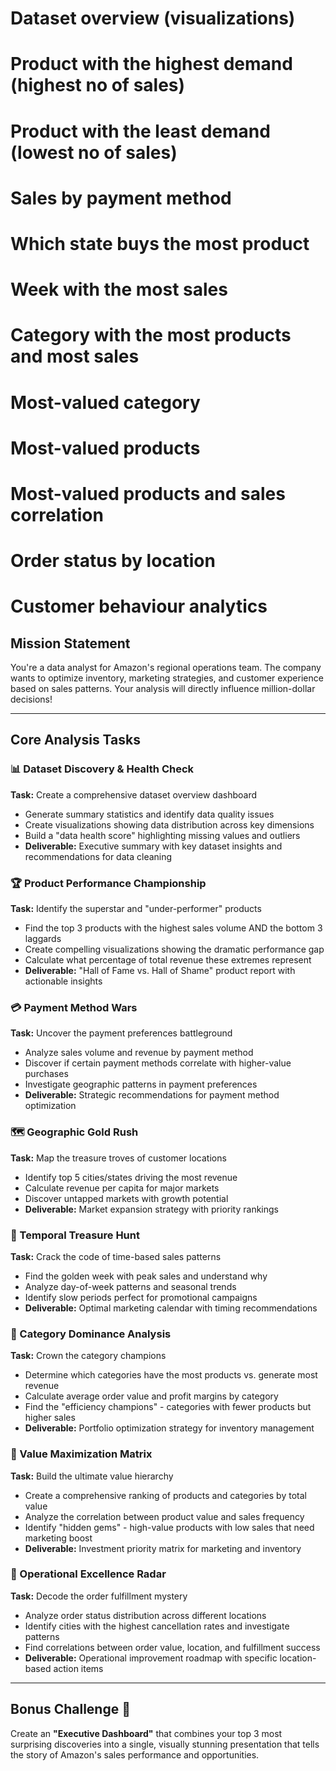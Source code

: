 # Dataset overview (visualizations)
# Product with the highest demand (highest no of sales)
# Product with the least demand (lowest no of sales)
# Sales by payment method
# Which state buys the most product
# Week with the most sales
# Category with the most products and most sales
# Most-valued category
# Most-valued products
# Most-valued products and sales correlation
# Order status by location

# Customer behaviour analytics

## **Mission Statement**
You're a data analyst for Amazon's regional operations team. The company wants to optimize inventory, marketing strategies, and customer experience based on sales patterns. Your analysis will directly influence million-dollar decisions!

---

## **Core Analysis Tasks**

### **📊 Dataset Discovery & Health Check**
**Task:** Create a comprehensive dataset overview dashboard
- Generate summary statistics and identify data quality issues
- Create visualizations showing data distribution across key dimensions
- Build a "data health score" highlighting missing values and outliers
- **Deliverable:** Executive summary with key dataset insights and recommendations for data cleaning

### **🏆 Product Performance Championship**
**Task:** Identify the superstar and "under-performer" products
- Find the top 3 products with the highest sales volume AND the bottom 3 laggards
- Create compelling visualizations showing the dramatic performance gap
- Calculate what percentage of total revenue these extremes represent
- **Deliverable:** "Hall of Fame vs. Hall of Shame" product report with actionable insights

### **💳 Payment Method Wars**
**Task:** Uncover the payment preferences battleground
- Analyze sales volume and revenue by payment method
- Discover if certain payment methods correlate with higher-value purchases
- Investigate geographic patterns in payment preferences
- **Deliverable:** Strategic recommendations for payment method optimization

### **🗺️ Geographic Gold Rush**
**Task:** Map the treasure troves of customer locations
- Identify top 5 cities/states driving the most revenue
- Calculate revenue per capita for major markets
- Discover untapped markets with growth potential
- **Deliverable:** Market expansion strategy with priority rankings

### **📅 Temporal Treasure Hunt**
**Task:** Crack the code of time-based sales patterns
- Find the golden week with peak sales and understand why
- Analyze day-of-week patterns and seasonal trends
- Identify slow periods perfect for promotional campaigns
- **Deliverable:** Optimal marketing calendar with timing recommendations














### **🎯 Category Dominance Analysis**
**Task:** Crown the category champions
- Determine which categories have the most products vs. generate most revenue
- Calculate average order value and profit margins by category
- Find the "efficiency champions" - categories with fewer products but higher sales
- **Deliverable:** Portfolio optimization strategy for inventory management

### **💎 Value Maximization Matrix**
**Task:** Build the ultimate value hierarchy
- Create a comprehensive ranking of products and categories by total value
- Analyze the correlation between product value and sales frequency
- Identify "hidden gems" - high-value products with low sales that need marketing boost
- **Deliverable:** Investment priority matrix for marketing and inventory

### **🚦 Operational Excellence Radar**
**Task:** Decode the order fulfillment mystery
- Analyze order status distribution across different locations
- Identify cities with the highest cancellation rates and investigate patterns
- Find correlations between order value, location, and fulfillment success
- **Deliverable:** Operational improvement roadmap with specific location-based action items

---

## **Bonus Challenge 🎯**
Create an **"Executive Dashboard"** that combines your top 3 most surprising discoveries into a single, visually stunning presentation that tells the story of Amazon's sales performance and opportunities.